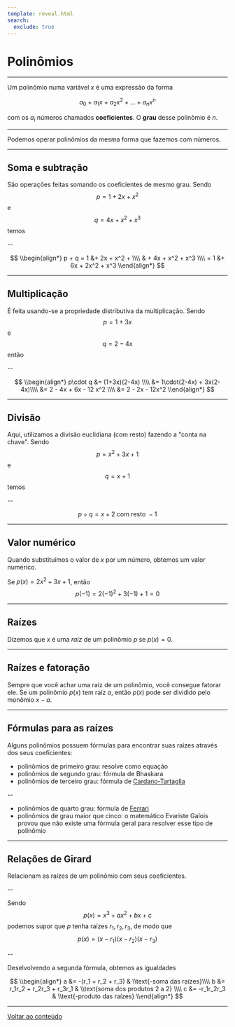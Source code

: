 ```yaml
---
template: reveal.html
search:
  exclude: true
---
```

# Polinômios

---

Um polinômio numa variável $x$ é uma expressão da forma

$$a_0 + a_1x + a_2x^2 + \ldots + a_nx^n$$

com os $a_i$ números chamados **coeficientes**. O **grau** desse polinômio é _$n$_. 

---

Podemos operar polinômios da mesma forma que fazemos com números.

---

## Soma e subtração

São operações feitas somando os coeficientes de mesmo grau. 
Sendo $$p = 1 + 2x + x^2$$ e $$q = 4x + x^2 + x^3$$ temos

--

$$
\\begin{align*}
p + q =  1 &+ 2x + x^2 + \\\\ & + 4x  + x^2 + x^3 \\\\ = 1 &+ 6x + 2x^2 + x^3
\\end{align*}
$$

---

## Multiplicação

É feita usando-se a propriedade distributiva da multiplicação.
Sendo $$p = 1 + 3x$$ e $$q = 2 - 4x$$ então 

--

$$
\\begin{align*}
p\cdot q &= (1+3x)(2-4x) \\\\
 &= 1\cdot(2-4x) + 3x(2-4x)\\\\
 &= 2 - 4x + 6x - 12 x^2 \\\\ 
 &= 2 - 2x - 12x^2
\\end{align*}
$$

---

## Divisão

Aqui, utilizamos a divisão euclidiana (com resto) fazendo a "conta na chave".
Sendo $$p = x^2 + 3x + 1$$ e $$q = x + 1$$ temos

--

$$p\div q =  x + 2 \text{ com resto } -1$$

---

## Valor numérico

Quando substituímos o valor de $x$ por um número, obtemos um valor numérico.

Se $p(x) = 2x^2 + 3x +1$, então 
$$p(-1) = 2(-1)^2 + 3(-1) + 1 = 0$$

---

## Raízes

Dizemos que $x$ é uma _raíz_ de um polinômio $p$ se $p(x) = 0$. 

---

## Raízes e fatoração

Sempre que você achar uma raíz de um polinômio, você consegue fatorar ele. 
Se um polinômio $p(x)$ tem raíz $a$, então $p(x)$ pode ser dividido pelo monômio $x-a$.

---

## Fórmulas para as raízes

Alguns polinômios possuem fórmulas para encontrar suas raízes através dos seus coeficientes:

- polinômios de primeiro grau: resolve como equação
- polinômios de segundo grau: fórmula de Bhaskara
- polinômios de terceiro grau: fórmula de [Cardano-Tartaglia](https://medium.com/20-21/a-f%C3%B3rmula-de-cardano-tartaglia-para-equa%C3%A7%C3%B5es-do-3%C2%BA-grau-e7273b816609)

--

- polinômios de quarto grau: fórmula de [Ferrari](https://www.fisica.net/FaceBook/Equacao-do-quarto-grau.pdf)
- polinômios de grau maior que cinco: o matemático Evariste Galois provou que não existe uma fórmula geral para resolver esse tipo de polinômio

---

## Relações de Girard

Relacionam as raízes de um polinômio com seus coeficientes. 

--

Sendo
$$p(x) = x^3 + ax^2 + bx + c$$
podemos supor que $p$ tenha raízes $r_1, r_2, r_3$, de modo que 
$$p(x) = (x-r_1)(x-r_2)(x-r_3)$$

--

Deselvolvendo a segunda fórmula, obtemos as igualdades

$$
\\begin{align*}
a &= -(r_1 + r_2 + r_3) & \\text{-soma das raízes}\\\\
b &= r_1r_2 + r_2r_3 + r_3r_1 & \\text{soma dos produtos 2 a 2} \\\\
c &= -r_1r_2r_3 & \\text{-produto das raízes}
\\end{align*}
$$


---

[Voltar ao conteúdo](./02-algebra/aula05)
